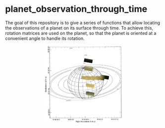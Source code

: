 # planet_observation_through_time
The goal of this repository is to give a series of functions that allow locating the observations of a planet on its surface through time. To achieve this, rotation matrices are used on the planet, so that the planet is oriented at a convenient angle to handle its rotation.

<img
  src="RotatedSaturn.jpg"
  alt="Alt text"
  title="reconstruction of Saturn considering the rotation from several observations"
  style="display: block;
  margin-left: 25%;
  margin-right: auto;
  width: 50%;
  text-align: center;"></center>
 
